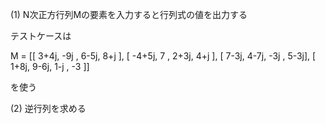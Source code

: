 (1) N次正方行列Mの要素を入力すると行列式の値を出力する

テストケースは

M = [[  3+4j, -9j , 6-5j, 8+j ],
     [ -4+5j,  7  , 2+3j, 4+j ],
     [  7-3j, 4-7j, -3j , 5-3j],
     [  1+8j, 9-6j, 1-j ,  -3 ]]

を使う

(2) 逆行列を求める

